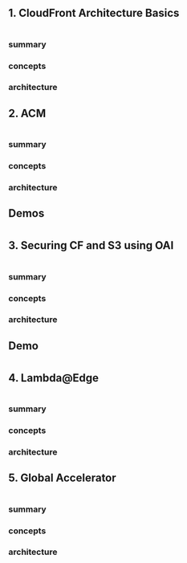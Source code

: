 ## 1. CloudFront Architecture Basics

#

### summary

### concepts

### architecture

## 2. ACM

#

### summary

### concepts

### architecture

## Demos

#

## 3. Securing CF and S3 using OAI

#

### summary

### concepts

### architecture

## Demo

#

## 4. Lambda@Edge

#

### summary

### concepts

### architecture

## 5. Global Accelerator

#

### summary

### concepts

### architecture
